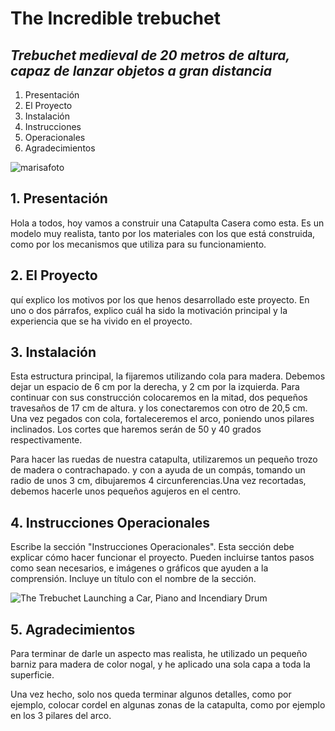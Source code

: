 
[img1]: /ruta/a/la/image.jpg "Catapulta"
# The Incredible trebuchet
## _Trebuchet medieval de 20 metros de altura, capaz de lanzar objetos a gran distancia_

1. Presentación
2. El Proyecto
3. Instalación
4. Instrucciones
5. Operacionales
6. Agradecimientos




![marisafoto](https://www.rinconutil.com/wp-content/uploads/2017/10/Catapulta-Casera.jpg)


## 1. Presentación
  Hola a todos, hoy vamos a construir una Catapulta Casera como esta. Es un modelo muy realista, tanto por los materiales con los que está construida, como por los mecanismos que utiliza para su funcionamiento.

## 2. El Proyecto
  quí explico los motivos por los que henos desarrollado este proyecto. En uno o dos párrafos, explico cuál ha sido la motivación principal y la experiencia que se ha vivido en el proyecto.

## 3. Instalación
  Esta estructura principal, la fijaremos utilizando cola para madera. Debemos dejar un espacio de 6 cm por la derecha, y 2 cm por la izquierda. Para continuar con sus construcción colocaremos en la mitad, dos pequeños travesaños de 17 cm de altura. y los conectaremos con otro de 20,5 cm. Una vez pegados con cola, fortaleceremos el arco, poniendo unos pilares inclinados. Los cortes que haremos serán de 50 y 40 grados respectivamente.
  
  Para hacer las ruedas de nuestra catapulta, utilizaremos un pequeño trozo de madera o contrachapado. y con a ayuda de un compás, tomando un radio de unos 3 cm, dibujaremos 4 circunferencias.Una vez recortadas, debemos hacerle unos pequeños agujeros en el centro.


## 4. Instrucciones Operacionales
  Escribe la sección "Instrucciones Operacionales". Esta sección debe explicar cómo hacer funcionar el proyecto. Pueden incluirse tantos pasos como sean necesarios, e imágenes o gráficos que ayuden a la comprensión. Incluye un título con el nombre de la sección.

![The Trebuchet   Launching a Car, Piano and Incendiary Drum](https://i.makeagif.com/media/8-23-2018/YczR6O.gif)

## 5. Agradecimientos
  Para terminar de darle un aspecto mas realista, he utilizado un pequeño barniz para madera de color nogal, y he aplicado una sola capa a toda la superficie.
  
  Una vez hecho, solo nos queda terminar algunos detalles, como por ejemplo, colocar cordel en algunas zonas de la catapulta, como por ejemplo en los 3 pilares del arco.